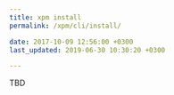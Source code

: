 ```yaml
---
title: xpm install
permalink: /xpm/cli/install/

date: 2017-10-09 12:56:00 +0300
last_updated: 2019-06-30 10:30:20 +0300

---
```


TBD
